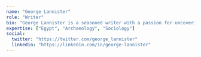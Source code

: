 ```yaml
---
name: "George Lannister"
role: "Writer"
bio: "George Lannister is a seasoned writer with a passion for uncovering the mysteries of ancient civilizations. With a background in archaeology and sociology, he brings a unique perspective to his storytelling."
expertise: ["Egypt", "Archaeology", "Sociology"]
social:
  twitter: "https://twitter.com/george_lannister"
  linkedin: "https://linkedin.com/in/george-lannister"
---
```

